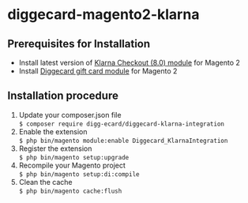 # diggecard-magento2-klarna

## Prerequisites for Installation
* Install latest version of [Klarna Checkout (8.0) module](https://marketplace.magento.com/klarna-m2-checkout.html) for Magento 2
* Install [Diggecard gift card module](https://github.com/seniordevonly/diggecard-magento2) for Magento 2

## Installation procedure
1. Update your composer.json file<br>
`$ composer require digg-ecard/diggecard-klarna-integration`
1. Enable the extension<br>
`$ php bin/magento module:enable Diggecard_KlarnaIntegration`
1. Register the extension<br>
`$ php bin/magento setup:upgrade`
1. Recompile your Magento project<br>
`$ php bin/magento setup:di:compile`
1. Clean the cache<br>
`$ php bin/magento cache:flush`

